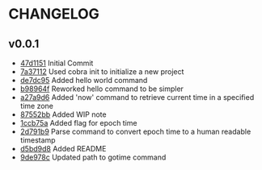 # CHANGELOG

## v0.0.1
* [47d1151](https://github.com/urianchang/LearnGo/commit/47d1151766ee58b55d483ef391eedcb2da263209) Initial Commit
* [7a37112](https://github.com/urianchang/LearnGo/commit/7a37112c75c7548b44322de59a223dd1a79f29ae) Used cobra init to initialize a new project
* [de7dc95](https://github.com/urianchang/LearnGo/commit/de7dc950c1c45813f88edc18e4335f449f8fc7d8) Added hello world command
* [b98964f](https://github.com/urianchang/LearnGo/commit/b98964ff6f65e163a3edfedbf9b2e0b91dcff499) Reworked hello command to be simpler
* [a27a9d6](https://github.com/urianchang/LearnGo/commit/a27a9d60f1d875f9911047584651b4898a2965de) Added 'now' command to retrieve current time in a specified time zone
* [87552bb](https://github.com/urianchang/LearnGo/commit/87552bbd6e697f5d05653545ea0206be1d42a710) Added WIP note
* [1ccb75a](https://github.com/urianchang/LearnGo/commit/1ccb75ae504ae840539579995cc26314bfdc5f81) Added flag for epoch time
* [2d791b9](https://github.com/urianchang/LearnGo/commit/2d791b9a4717f6bebf06c6da6c2c310f4c293b96) Parse command to convert epoch time to a human readable timestamp
* [d5bd9d8](https://github.com/urianchang/LearnGo/commit/d5bd9d84799ee1efd454ca684f6bd5c24014984d) Added README
* [9de978c](https://github.com/urianchang/LearnGo/commit/9de978c61491cec6d8f464a0f9588e72b2dda175) Updated path to gotime command
